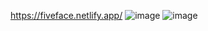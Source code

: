 https://fiveface.netlify.app/
![image](https://user-images.githubusercontent.com/25131767/110922187-bd3f2d80-8362-11eb-8926-4b80f15defe3.png)
![image](https://user-images.githubusercontent.com/25131767/110922272-d516b180-8362-11eb-8872-58d71b2f39d4.png)
